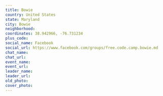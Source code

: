 ```yaml
---
title: Bowie
country: United States
state: Maryland
city: Bowie
neighborhood: 
coordinates: 38.942966, -76.731234
plus_code:
social_name: Facebook
social_url: https://www.facebook.com/groups/free.code.camp.bowie.md
chat_name:
chat_url:
event_name:
event_url:
leader_name:
leader_url:
old_photo: 
cover_photo:
---
```

